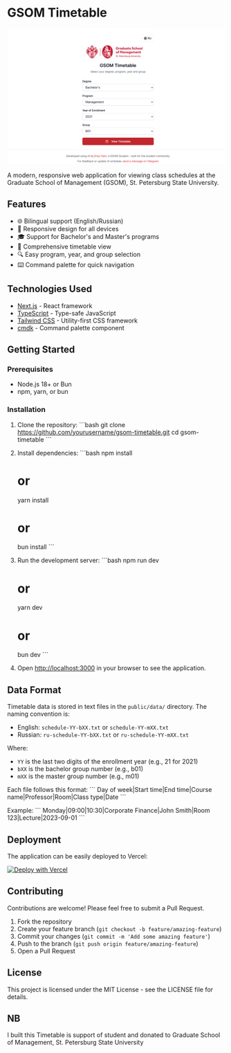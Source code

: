 # GSOM Timetable

![GSOM Timetable](public/og-imagee.png)

A modern, responsive web application for viewing class schedules at the Graduate School of Management (GSOM), St. Petersburg State University.

## Features

- 🌐 Bilingual support (English/Russian)
- 📱 Responsive design for all devices
- 🎓 Support for Bachelor's and Master's programs
- 📅 Comprehensive timetable view
- 🔍 Easy program, year, and group selection
- ⌨️ Command palette for quick navigation

## Technologies Used

- [Next.js](https://nextjs.org/) - React framework
- [TypeScript](https://www.typescriptlang.org/) - Type-safe JavaScript
- [Tailwind CSS](https://tailwindcss.com/) - Utility-first CSS framework
- [cmdk](https://cmdk.paco.me/) - Command palette component

## Getting Started

### Prerequisites

- Node.js 18+ or Bun
- npm, yarn, or bun

### Installation

1. Clone the repository:
   \`\`\`bash
   git clone https://github.com/yourusername/gsom-timetable.git
   cd gsom-timetable
   \`\`\`

2. Install dependencies:
   \`\`\`bash
   npm install
   # or
   yarn install
   # or
   bun install
   \`\`\`

3. Run the development server:
   \`\`\`bash
   npm run dev
   # or
   yarn dev
   # or
   bun dev
   \`\`\`

4. Open [http://localhost:3000](http://localhost:3000) in your browser to see the application.

## Data Format

Timetable data is stored in text files in the `public/data/` directory. The naming convention is:

- English: `schedule-YY-bXX.txt` or `schedule-YY-mXX.txt`
- Russian: `ru-schedule-YY-bXX.txt` or `ru-schedule-YY-mXX.txt`

Where:
- `YY` is the last two digits of the enrollment year (e.g., 21 for 2021)
- `bXX` is the bachelor group number (e.g., b01)
- `mXX` is the master group number (e.g., m01)

Each file follows this format:
\`\`\`
Day of week|Start time|End time|Course name|Professor|Room|Class type|Date
\`\`\`

Example:
\`\`\`
Monday|09:00|10:30|Corporate Finance|John Smith|Room 123|Lecture|2023-09-01
\`\`\`

## Deployment

The application can be easily deployed to Vercel:

[![Deploy with Vercel](https://vercel.com/button)](https://vercel.com/new/clone?repository-url=https%3A%2F%2Fgithub.com%2Fyourusername%2Fgsom-timetable)

## Contributing

Contributions are welcome! Please feel free to submit a Pull Request.

1. Fork the repository
2. Create your feature branch (`git checkout -b feature/amazing-feature`)
3. Commit your changes (`git commit -m 'Add some amazing feature'`)
4. Push to the branch (`git push origin feature/amazing-feature`)
5. Open a Pull Request

## License

This project is licensed under the MIT License - see the LICENSE file for details.

## NB
I built this Timetable is support of student and donated to Graduate School of Management, St. Petersburg State University
